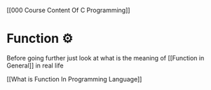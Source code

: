 [[000 Course Content Of C Programming]]

# Function ⚙️

Before going further just look at what is the meaning of [[Function in General]] in real life



















[[What is Function In Programming Language]]